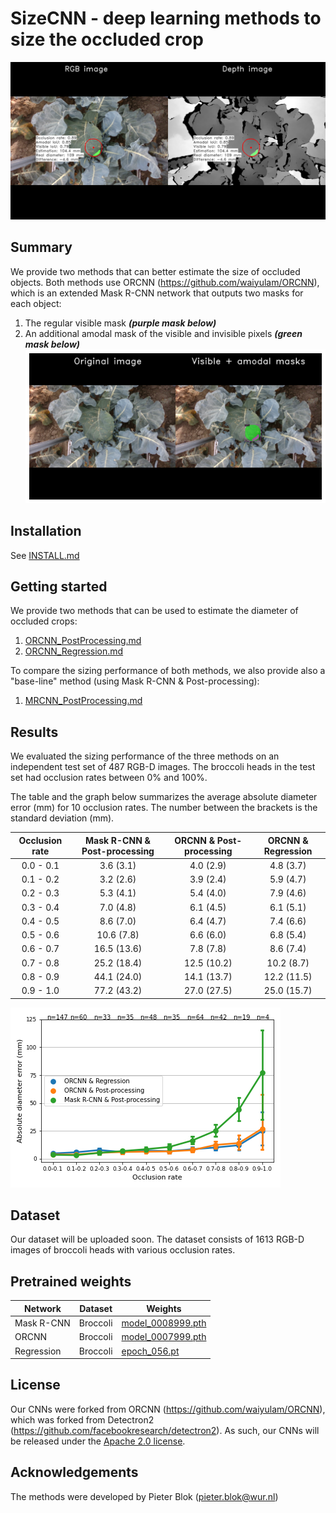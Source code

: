 # SizeCNN - deep learning methods to size the occluded crop
![Size the invisible crop](./demo/20200819_143612133900_plant1188_rgb_trigger002.png?raw=true)
<br/>


## Summary
We provide two methods that can better estimate the size of occluded objects. Both methods use ORCNN (https://github.com/waiyulam/ORCNN), which is an extended Mask R-CNN network that outputs two masks for each object:
1. The regular visible mask ***(purple mask below)***
2. An additional amodal mask of the visible and invisible pixels ***(green mask below)*** <br/>
![Amodal_Visible_Masks](./demo/20200819_143612133900_plant1188_rgb_trigger002_amodal_visible_masks.png?raw=true)

## Installation
See [INSTALL.md](INSTALL.md)


## Getting started
We provide two methods that can be used to estimate the diameter of occluded crops: <br/>

1. [ORCNN_PostProcessing.md](ORCNN_PostProcessing.md) 
2. [ORCNN_Regression.md](ORCNN_Regression.md) 

To compare the sizing performance of both methods, we also provide also a "base-line" method (using Mask R-CNN & Post-processing): <br/>
1. [MRCNN_PostProcessing.md](MRCNN_PostProcessing.md)


## Results
We evaluated the sizing performance of the three methods on an independent test set of 487 RGB-D images. The broccoli heads in the test set had occlusion rates between 0% and 100%.

The table and the graph below summarizes the average absolute diameter error (mm) for 10 occlusion rates. The number between the brackets is the standard deviation (mm).
 
| Occlusion rate     | Mask R-CNN & Post-processing	| ORCNN & Post-processing	| ORCNN & Regression		|
|:------------------:|:--------------------------------:|:-----------------------------:|:-----------------------------:|
| 0.0 - 0.1          |  3.6 (3.1)       		| 4.0 (2.9)       		| 4.8 (3.7)			|
| 0.1 - 0.2          |  3.2 (2.6)       		| 3.9 (2.4)       		| 5.9 (4.7)			|
| 0.2 - 0.3          |  5.3 (4.1)       		| 5.4 (4.0)       		| 7.9 (4.6)			|
| 0.3 - 0.4          |  7.0 (4.8)       		| 6.1 (4.5)       		| 6.1 (5.1)			|
| 0.4 - 0.5          |  8.6 (7.0)       		| 6.4 (4.7)       		| 7.4 (6.6)			|
| 0.5 - 0.6          |  10.6 (7.8)       		| 6.6 (6.0)       		| 6.8 (5.4)			|
| 0.6 - 0.7          |  16.5 (13.6)       		| 7.8 (7.8)       		| 8.6 (7.4)			|
| 0.7 - 0.8          |  25.2 (18.4)       		| 12.5 (10.2)       		| 10.2 (8.7)			|
| 0.8 - 0.9          |  44.1 (24.0)       		| 14.1 (13.7)      		| 12.2 (11.5)			|
| 0.9 - 1.0          |  77.2 (43.2)       		| 27.0 (27.5)      		| 25.0 (15.7)			|
                            
![error_curve](./utils/diameter_error_occlusion_rate_three_methods.png?raw=true)

## Dataset
Our dataset will be uploaded soon. The dataset consists of 1613 RGB-D images of broccoli heads with various occlusion rates. 

## Pretrained weights

| Network	      	| Dataset         		| Weights													|
| ----------------------|-------------------------------|---------------------------------------------------------------------------------------------------------------| 
| Mask R-CNN		| Broccoli			| [model_0008999.pth](https://drive.google.com/file/d/14ruTcox7nPSBPxPPaYjETizJvS77mjVG/view?usp=sharing) 	|
| ORCNN			| Broccoli			| [model_0007999.pth](https://drive.google.com/file/d/1q7elXawUTw-ThZ2b3BHIOoZrmBZiLoMG/view?usp=sharing) 	|
| Regression		| Broccoli			| [epoch_056.pt](https://drive.google.com/file/d/1-hfNOvu0yZNavE2Zlo9XAMkdRQ0YKgyP/view?usp=sharing) 		|	


## License
Our CNNs were forked from ORCNN (https://github.com/waiyulam/ORCNN), which was forked from Detectron2 (https://github.com/facebookresearch/detectron2). As such, our CNNs will be released under the [Apache 2.0 license](LICENSE). <br/>


## Acknowledgements
The methods were developed by Pieter Blok (pieter.blok@wur.nl)
